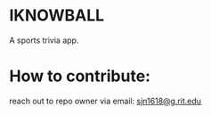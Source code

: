 # IKNOWBALL

A sports trivia app.

# How to contribute:
reach out to repo owner via email: sjn1618@g.rit.edu